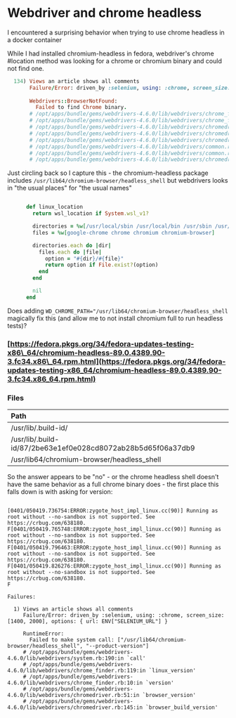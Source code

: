 # Webdriver and chrome headless

I encountered a surprising behavior when trying to use chrome headless in a docker container

While I had installed chromium-headless in fedora, webdriver's chrome \#location method was looking for a chrome or chromium binary and could not find one.

```ruby
  134) Views an article shows all comments
       Failure/Error: driven_by :selenium, using: :chrome, screen_size: [1400, 2000], options: { url: ENV["SELENIUM_URL"] }
       
       Webdrivers::BrowserNotFound:
         Failed to find Chrome binary.
       # /opt/apps/bundle/gems/webdrivers-4.6.0/lib/webdrivers/chrome_finder.rb:21:in `location'
       # /opt/apps/bundle/gems/webdrivers-4.6.0/lib/webdrivers/chrome_finder.rb:10:in `version'
       # /opt/apps/bundle/gems/webdrivers-4.6.0/lib/webdrivers/chromedriver.rb:51:in `browser_version'
       # /opt/apps/bundle/gems/webdrivers-4.6.0/lib/webdrivers/chromedriver.rb:145:in `browser_build_version'
       # /opt/apps/bundle/gems/webdrivers-4.6.0/lib/webdrivers/chromedriver.rb:32:in `latest_version'
       # /opt/apps/bundle/gems/webdrivers-4.6.0/lib/webdrivers/common.rb:135:in `correct_binary?'
       # /opt/apps/bundle/gems/webdrivers-4.6.0/lib/webdrivers/common.rb:91:in `update'
       # /opt/apps/bundle/gems/webdrivers-4.6.0/lib/webdrivers/chromedriver.rb:160:in `block in <main>'
```



Just circling back so I capture this - the chromium-headless package includes `/usr/lib64/chromium-browser/headless_shell` but  webdrivers looks in "the usual places" for "the usual names"

```ruby

      def linux_location
        return wsl_location if System.wsl_v1?

        directories = %w[/usr/local/sbin /usr/local/bin /usr/sbin /usr/bin /sbin /bin /snap/bin /opt/google/chrome]
        files = %w[google-chrome chrome chromium chromium-browser]

        directories.each do |dir|
          files.each do |file|
            option = "#{dir}/#{file}"
            return option if File.exist?(option)
          end
        end

        nil
      end

```

Does adding `WD_CHROME_PATH="/usr/lib64/chromium-browser/headless_shell`  magically fix this \(and allow me to not install chromium full to run headless tests\)? 

### [https://fedora.pkgs.org/34/fedora-updates-testing-x86\_64/chromium-headless-89.0.4389.90-3.fc34.x86\_64.rpm.html](https://fedora.pkgs.org/34/fedora-updates-testing-x86_64/chromium-headless-89.0.4389.90-3.fc34.x86_64.rpm.html)

### Files

| Path |
| :--- |
| /usr/lib/.build-id/ |
| /usr/lib/.build-id/87/2be63e1ef0e028cd8072ab28b5d65f06a37db9 |
| /usr/lib64/chromium-browser/headless\_shell |

So the answer appears to be "no" - or the chrome headless shell doesn't have the same behavior as a full chrome binary does - the first place this falls down is with asking for version:

```text

[0401/050419.736754:ERROR:zygote_host_impl_linux.cc(90)] Running as root without --no-sandbox is not supported. See https://crbug.com/638180.
F[0401/050419.765748:ERROR:zygote_host_impl_linux.cc(90)] Running as root without --no-sandbox is not supported. See https://crbug.com/638180.
F[0401/050419.796463:ERROR:zygote_host_impl_linux.cc(90)] Running as root without --no-sandbox is not supported. See https://crbug.com/638180.
F[0401/050419.826276:ERROR:zygote_host_impl_linux.cc(90)] Running as root without --no-sandbox is not supported. See https://crbug.com/638180.
F

Failures:

  1) Views an article shows all comments
     Failure/Error: driven_by :selenium, using: :chrome, screen_size: [1400, 2000], options: { url: ENV["SELENIUM_URL"] }
     
     RuntimeError:
       Failed to make system call: ["/usr/lib64/chromium-browser/headless_shell", "--product-version"]
     # /opt/apps/bundle/gems/webdrivers-4.6.0/lib/webdrivers/system.rb:190:in `call'
     # /opt/apps/bundle/gems/webdrivers-4.6.0/lib/webdrivers/chrome_finder.rb:119:in `linux_version'
     # /opt/apps/bundle/gems/webdrivers-4.6.0/lib/webdrivers/chrome_finder.rb:10:in `version'
     # /opt/apps/bundle/gems/webdrivers-4.6.0/lib/webdrivers/chromedriver.rb:51:in `browser_version'
     # /opt/apps/bundle/gems/webdrivers-4.6.0/lib/webdrivers/chromedriver.rb:145:in `browser_build_version'
```



